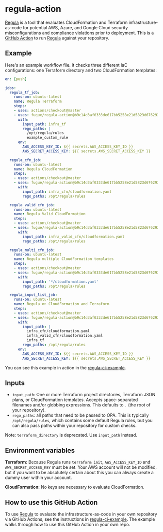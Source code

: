 # regula-action

[Regula] is a tool that evaluates CloudFormation and Terraform infrastructure-as-code for potential AWS, Azure, and Google Cloud security misconfigurations and compliance violations prior to deployment. This is a [GitHub Action] to run [Regula] against your repository.

## Example

Here's an example workflow file.  It checks three different IaC configurations: one Terraform directory and two CloudFormation templates:

```yaml
on: [push]

jobs:
  regula_tf_job:
    runs-on: ubuntu-latest
    name: Regula Terraform
    steps:
    - uses: actions/checkout@master
    - uses: fugue/regula-action@b9c14d3af0333de617bb5258e21d5823d6762939
      with:
        input_path: infra_tf
        rego_paths: |
          /opt/regula/rules
          example_custom_rule
      env:
        AWS_ACCESS_KEY_ID: ${{ secrets.AWS_ACCESS_KEY_ID }}
        AWS_SECRET_ACCESS_KEY: ${{ secrets.AWS_SECRET_ACCESS_KEY }}

  regula_cfn_job:
    runs-on: ubuntu-latest
    name: Regula CloudFormation
    steps:
    - uses: actions/checkout@master
    - uses: fugue/regula-action@b9c14d3af0333de617bb5258e21d5823d6762939
      with:
        input_path: infra_cfn/cloudformation.yaml
        rego_paths: /opt/regula/rules

  regula_valid_cfn_job:
    runs-on: ubuntu-latest
    name: Regula Valid CloudFormation
    steps:
    - uses: actions/checkout@master
    - uses: fugue/regula-action@b9c14d3af0333de617bb5258e21d5823d6762939
      with:
        input_path: infra_valid_cfn/cloudformation.yaml
        rego_paths: /opt/regula/rules

  regula_multi_cfn_job:
    runs-on: ubuntu-latest
    name: Regula multiple CloudFormation templates
    steps:
    - uses: actions/checkout@master
    - uses: fugue/regula-action@b9c14d3af0333de617bb5258e21d5823d6762939
      with:
        input_path: '*/cloudformation.yaml'
        rego_paths: /opt/regula/rules

  regula_input_list_job:
    runs-on: ubuntu-latest
    name: Regula on CloudFormation and Terraform
    steps:
    - uses: actions/checkout@master
    - uses: fugue/regula-action@b9c14d3af0333de617bb5258e21d5823d6762939
      with:
        input_path: |
          infra_cfn/cloudformation.yaml
          infra_valid_cfn/cloudformation.yaml
          infra_tf
        rego_paths: /opt/regula/rules
      env:
        AWS_ACCESS_KEY_ID: ${{ secrets.AWS_ACCESS_KEY_ID }}
        AWS_SECRET_ACCESS_KEY: ${{ secrets.AWS_SECRET_ACCESS_KEY }}
```

You can see this example in action in the
[regula-ci-example](https://github.com/fugue/regula-ci-example).

## Inputs

-   `input_path`: One or more Terraform project directories, Terraform JSON plans, or CloudFormation templates. Accepts space-separated filenames and/or globbing expressions.
    This defaults to `.` (the root of your repository).
-   `rego_paths`: all paths that need to be passed to OPA.  This is typically
    `/opt/regula/rules`, which contains some default Regula rules, but you can
    also pass paths within your repository for custom checks.

Note: `terraform_directory` is deprecated. Use `input_path` instead.

## Environment variables

**Terraform:** Because Regula runs `terraform init`, `AWS_ACCESS_KEY_ID` and
`AWS_SECRET_ACCESS_KEY` must be set. Your AWS account will not be modified, but
if you want to be absolutely certain about this you can always create a dummy
user within your account.

**CloudFormation:** No keys are necessary to evaluate CloudFormation.

[GitHub Action]: https://github.com/features/actions
[Regula]: https://github.com/fugue/regula

## How to use this GitHub Action

To use [Regula] to evaluate the infrastructure-as-code in your own repository via GitHub Actions, see the instructions in [regula-ci-example](https://github.com/fugue/regula-ci-example). The example walks through how to use this GitHub Action in your own repo.
